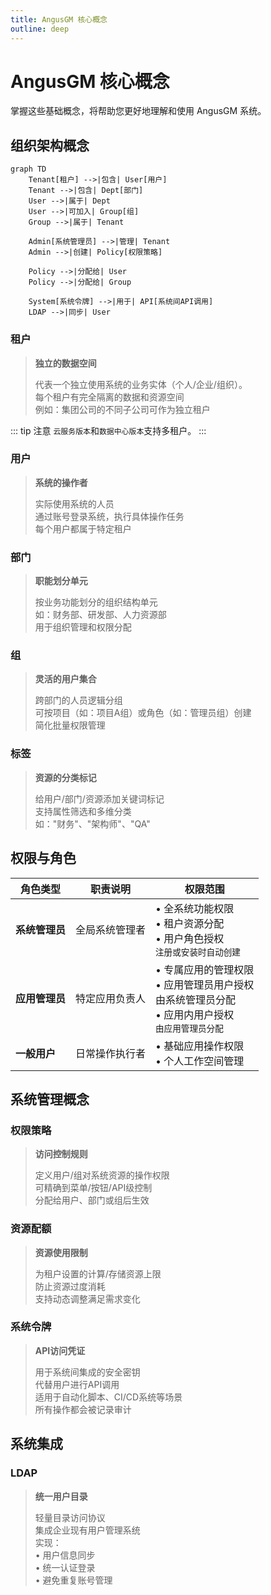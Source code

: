 ```yaml
---
title: AngusGM 核心概念
outline: deep
---
```


# AngusGM 核心概念

掌握这些基础概念，将帮助您更好地理解和使用 AngusGM 系统。

## 组织架构概念

```mermaid
graph TD
    Tenant[租户] -->|包含| User[用户]
    Tenant -->|包含| Dept[部门]
    User -->|属于| Dept
    User -->|可加入| Group[组]
    Group -->|属于| Tenant
    
    Admin[系统管理员] -->|管理| Tenant
    Admin -->|创建| Policy[权限策略]
    
    Policy -->|分配给| User
    Policy -->|分配给| Group
    
    System[系统令牌] -->|用于| API[系统间API调用]
    LDAP -->|同步| User
```

### 租户
> **独立的数据空间**
>
> 代表一个独立使用系统的业务实体（个人/企业/组织）。  
> 每个租户有完全隔离的数据和资源空间  
> 例如：集团公司的不同子公司可作为独立租户

::: tip 注意
`云服务版本`和`数据中心版本`支持多租户。
:::

### 用户
> **系统的操作者**
>
> 实际使用系统的人员  
> 通过账号登录系统，执行具体操作任务  
> 每个用户都属于特定租户

### 部门
> **职能划分单元**
>
> 按业务功能划分的组织结构单元  
> 如：财务部、研发部、人力资源部  
> 用于组织管理和权限分配

### 组
> **灵活的用户集合**
>
> 跨部门的人员逻辑分组  
> 可按项目（如：项目A组）或角色（如：管理员组）创建  
> 简化批量权限管理

### 标签
> **资源的分类标记**
>
> 给用户/部门/资源添加关键词标记  
> 支持属性筛选和多维分类  
> 如："财务"、"架构师"、"QA"

## 权限与角色

| 角色类型 | 职责说明 | 权限范围                                                               |
|---------|---------|--------------------------------------------------------------------|
| **系统管理员** | 全局系统管理者 | • 全系统功能权限<br>• 租户资源分配<br>• 用户角色授权<br>`注册或安装时自动创建`                  |
| **应用管理员** | 特定应用负责人 | • 专属应用的管理权限<br>• 应用管理员用户授权<br>由系统管理员分配<br>• 应用内用户授权<br>`由应用管理员分配`|
| **一般用户** | 日常操作执行者 | • 基础应用操作权限<br>• 个人工作空间管理                                           |

## 系统管理概念

### 权限策略
> **访问控制规则**
>
> 定义用户/组对系统资源的操作权限  
> 可精确到菜单/按钮/API级控制  
> 分配给用户、部门或组后生效

### 资源配额
> **资源使用限制**
>
> 为租户设置的计算/存储资源上限  
> 防止资源过度消耗  
> 支持动态调整满足需求变化

### 系统令牌
> **API访问凭证**
>
> 用于系统间集成的安全密钥  
> 代替用户进行API调用  
> 适用于自动化脚本、CI/CD系统等场景  
> 所有操作都会被记录审计

## 系统集成

### LDAP
> **统一用户目录**
>
> 轻量目录访问协议  
> 集成企业现有用户管理系统  
> 实现：  
> • 用户信息同步  
> • 统一认证登录  
> • 避免重复账号管理  

